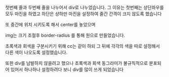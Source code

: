 첫번째 줄과 두번째 줄을 나누어서 div로 나누었습니다. 그 이유는 첫번째는 상단좌우를 모두 마진을 하였고 하단은 상하만 마진을 설정하여 줄간 간격이 크지 않도록 했습니다

또 중간에 위치 시키도록 해서 center를 놓았으며

img는 크기 조절후 border-radius 를 통해 원으로 만들었습니다.

초록색과 회색을 구분시키기 위해 cc는 같이 하되 그 뒤에 각각의 색을 따로 설정해서 다른 색이 나오도록 설정했습니다.

또한 div를 남발하지 않을려고 했으나 초록색과 회색 동그라미가 불규칙적으로 분포되어 있어서 하나하나 설정하려다 보니 div를 많이 쓰게 되었습니다
